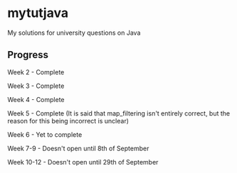 # mytutjava
My solutions for university questions on Java

## Progress

Week 2 - Complete

Week 3 - Complete

Week 4 - Complete

Week 5 - Complete (It is said that map_filtering isn't entirely correct, but the reason for this being incorrect is unclear)

Week 6 - Yet to complete

Week 7-9 - Doesn't open until 8th of September

Week 10-12 - Doesn't open until 29th of September
